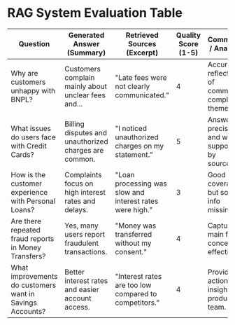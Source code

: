 # RAG System Evaluation Table

| Question                                     | Generated Answer (Summary)                            | Retrieved Sources (Excerpt)                              | Quality Score (1-5) | Comments / Analysis                               |
|----------------------------------------------|------------------------------------------------------|---------------------------------------------------------|---------------------|--------------------------------------------------|
| Why are customers unhappy with BNPL?         | Customers complain mainly about unclear fees and... | "Late fees were not clearly communicated."              | 4                   | Accurate reflection of common complaint themes.  |
| What issues do users face with Credit Cards? | Billing disputes and unauthorized charges are common.| "I noticed unauthorized charges on my statement."       | 5                   | Answer is precise and well-supported by sources. |
| How is the customer experience with Personal Loans? | Complaints focus on high interest rates and delays. | "Loan processing was slow and interest rates were high."| 3                   | Good coverage, but some info missing.             |
| Are there repeated fraud reports in Money Transfers? | Yes, many users report fraudulent transactions.     | "Money was transferred without my consent."             | 4                   | Captures main fraud concerns effectively.         |
| What improvements do customers want in Savings Accounts? | Better interest rates and easier account access.     | "Interest rates are too low compared to competitors."   | 4                   | Provides actionable insights for product team.    |
